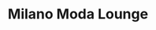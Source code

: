 ---
title: "Milano Moda Lounge"
url: /klagenfurt-am-woerthersee/milano-moda-lounge/
shop: Kleidung
---